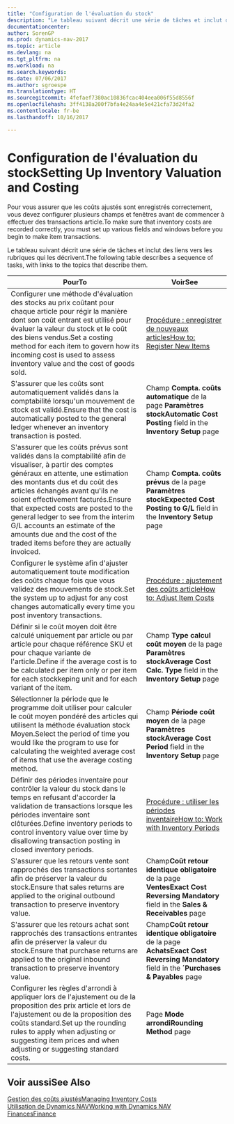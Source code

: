 ```yaml
---
title: "Configuration de l'évaluation du stock"
description: "Le tableau suivant décrit une série de tâches et inclut des liens vers les rubriques qui les décrivent."
documentationcenter: 
author: SorenGP
ms.prod: dynamics-nav-2017
ms.topic: article
ms.devlang: na
ms.tgt_pltfrm: na
ms.workload: na
ms.search.keywords: 
ms.date: 07/06/2017
ms.author: sgroespe
ms.translationtype: HT
ms.sourcegitcommit: 4fefaef7380ac10836fcac404eea006f55d8556f
ms.openlocfilehash: 3ff4138a200f7bfa4e24aa4e5e421cfa73d24fa2
ms.contentlocale: fr-be
ms.lasthandoff: 10/16/2017

---
```

# <a name="setting-up-inventory-valuation-and-costing"></a><span data-ttu-id="8be79-103">Configuration de l'évaluation du stock</span><span class="sxs-lookup"><span data-stu-id="8be79-103">Setting Up Inventory Valuation and Costing</span></span>
<span data-ttu-id="8be79-104">Pour vous assurer que les coûts ajustés sont enregistrés correctement, vous devez configurer plusieurs champs et fenêtres avant de commencer à effectuer des transactions article.</span><span class="sxs-lookup"><span data-stu-id="8be79-104">To make sure that inventory costs are recorded correctly, you must set up various fields and windows before you begin to make item transactions.</span></span>

<span data-ttu-id="8be79-105">Le tableau suivant décrit une série de tâches et inclut des liens vers les rubriques qui les décrivent.</span><span class="sxs-lookup"><span data-stu-id="8be79-105">The following table describes a sequence of tasks, with links to the topics that describe them.</span></span>

|<span data-ttu-id="8be79-106">**Pour**</span><span class="sxs-lookup"><span data-stu-id="8be79-106">**To**</span></span>|<span data-ttu-id="8be79-107">**Voir**</span><span class="sxs-lookup"><span data-stu-id="8be79-107">**See**</span></span>|  
|------------|-------------|  
|<span data-ttu-id="8be79-108">Configurer une méthode d'évaluation des stocks au prix coûtant pour chaque article pour régir la manière dont son coût entrant est utilisé pour évaluer la valeur du stock et le coût des biens vendus.</span><span class="sxs-lookup"><span data-stu-id="8be79-108">Set a costing method for each item to govern how its incoming cost is used to assess inventory value and the cost of goods sold.</span></span>|[<span data-ttu-id="8be79-109">Procédure : enregistrer de nouveaux articles</span><span class="sxs-lookup"><span data-stu-id="8be79-109">How to: Register New Items</span></span>](inventory-how-register-new-items.md)|  
|<span data-ttu-id="8be79-110">S'assurer que les coûts sont automatiquement validés dans la comptabilité lorsqu'un mouvement de stock est validé.</span><span class="sxs-lookup"><span data-stu-id="8be79-110">Ensure that the cost is automatically posted to the general ledger whenever an inventory transaction is posted.</span></span>|<span data-ttu-id="8be79-111">Champ **Compta. coûts automatique** de la page **Paramètres stock**</span><span class="sxs-lookup"><span data-stu-id="8be79-111">**Automatic Cost Posting** field in the **Inventory Setup** page</span></span>|  
|<span data-ttu-id="8be79-112">S'assurer que les coûts prévus sont validés dans la comptabilité afin de visualiser, à partir des comptes généraux en attente, une estimation des montants dus et du coût des articles échangés avant qu'ils ne soient effectivement facturés.</span><span class="sxs-lookup"><span data-stu-id="8be79-112">Ensure that expected costs are posted to the general ledger to see from the interim G/L accounts an estimate of the amounts due and the cost of the traded items before they are actually invoiced.</span></span>|<span data-ttu-id="8be79-113">Champ **Compta. coûts prévus** de la page **Paramètres stock**</span><span class="sxs-lookup"><span data-stu-id="8be79-113">**Expected Cost Posting to G/L** field in the **Inventory Setup** page</span></span>|  
|<span data-ttu-id="8be79-114">Configurer le système afin d'ajuster automatiquement toute modification des coûts chaque fois que vous validez des mouvements de stock.</span><span class="sxs-lookup"><span data-stu-id="8be79-114">Set the system up to adjust for any cost changes automatically every time you post inventory transactions.</span></span>|[<span data-ttu-id="8be79-115">Procédure : ajustement des coûts article</span><span class="sxs-lookup"><span data-stu-id="8be79-115">How to: Adjust Item Costs</span></span>](inventory-how-adjust-item-costs.md)|  
|<span data-ttu-id="8be79-116">Définir si le coût moyen doit être calculé uniquement par article ou par article pour chaque référence SKU et pour chaque variante de l'article.</span><span class="sxs-lookup"><span data-stu-id="8be79-116">Define if the average cost is to be calculated per item only or per item for each stockkeping unit and for each variant of the item.</span></span>|<span data-ttu-id="8be79-117">Champ **Type calcul coût moyen** de la page **Paramètres stock**</span><span class="sxs-lookup"><span data-stu-id="8be79-117">**Average Cost Calc. Type** field in the **Inventory Setup** page</span></span>|  
|<span data-ttu-id="8be79-118">Sélectionner la période que le programme doit utiliser pour calculer le coût moyen pondéré des articles qui utilisent la méthode évaluation stock Moyen.</span><span class="sxs-lookup"><span data-stu-id="8be79-118">Select the period of time you would like the program to use for calculating the weighted average cost of items that use the average costing method.</span></span>|<span data-ttu-id="8be79-119">Champ **Période coût moyen** de la page **Paramètres stock**</span><span class="sxs-lookup"><span data-stu-id="8be79-119">**Average Cost Period** field in the **Inventory Setup** page</span></span>|  
|<span data-ttu-id="8be79-120">Définir des périodes inventaire pour contrôler la valeur du stock dans le temps en refusant d'accorder la validation de transactions lorsque les périodes inventaire sont clôturées.</span><span class="sxs-lookup"><span data-stu-id="8be79-120">Define inventory periods to control inventory value over time by disallowing transaction posting in closed inventory periods.</span></span>|[<span data-ttu-id="8be79-121">Procédure : utiliser les périodes inventaire</span><span class="sxs-lookup"><span data-stu-id="8be79-121">How to: Work with Inventory Periods</span></span>](finance-how-to-work-with-inventory-periods.md)|  
|<span data-ttu-id="8be79-122">S'assurer que les retours vente sont rapprochés des transactions sortantes afin de préserver la valeur du stock.</span><span class="sxs-lookup"><span data-stu-id="8be79-122">Ensure that sales returns are applied to the original outbound transaction to preserve inventory value.</span></span>|<span data-ttu-id="8be79-123">Champ**Coût retour identique obligatoire** de la page **Ventes**</span><span class="sxs-lookup"><span data-stu-id="8be79-123">**Exact Cost Reversing Mandatory** field in the **Sales & Receivables** page</span></span>|  
|<span data-ttu-id="8be79-124">S'assurer que les retours achat sont rapprochés des transactions entrantes afin de préserver la valeur du stock.</span><span class="sxs-lookup"><span data-stu-id="8be79-124">Ensure that purchase returns are applied to the original inbound transaction to preserve inventory value.</span></span>|<span data-ttu-id="8be79-125">Champ**Coût retour identique obligatoire** de la page **Achats**</span><span class="sxs-lookup"><span data-stu-id="8be79-125">**Exact Cost Reversing Mandatory** field in the **´Purchases & Payables** page</span></span>|
|<span data-ttu-id="8be79-126">Configurer les règles d'arrondi à appliquer lors de l'ajustement ou de la proposition des prix article et lors de l'ajustement ou de la proposition des coûts standard.</span><span class="sxs-lookup"><span data-stu-id="8be79-126">Set up the rounding rules to apply when adjusting or suggesting item prices and when adjusting or suggesting standard costs.</span></span>|<span data-ttu-id="8be79-127">Page **Mode arrondi**</span><span class="sxs-lookup"><span data-stu-id="8be79-127">**Rounding Method** page</span></span>|  

## <a name="see-also"></a><span data-ttu-id="8be79-128">Voir aussi</span><span class="sxs-lookup"><span data-stu-id="8be79-128">See Also</span></span>  
[<span data-ttu-id="8be79-129">Gestion des coûts ajustés</span><span class="sxs-lookup"><span data-stu-id="8be79-129">Managing Inventory Costs</span></span>](finance-manage-inventory-costs.md)  
[<span data-ttu-id="8be79-130">Utilisation de Dynamics NAV</span><span class="sxs-lookup"><span data-stu-id="8be79-130">Working with Dynamics NAV</span></span>](ui-work-product.md)  
[<span data-ttu-id="8be79-131">Finances</span><span class="sxs-lookup"><span data-stu-id="8be79-131">Finance</span></span>](finance.md)  

